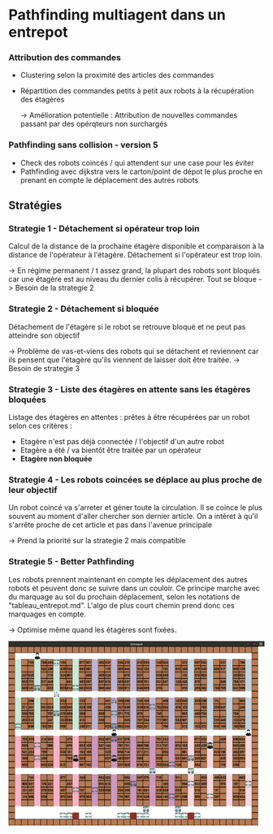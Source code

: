 # Pathfinding multiagent dans un entrepot

### Attribution des commandes

- Clustering selon la proximité des articles des commandes
- Répartition des commandes petits à petit aux robots à la récupération des étagères
    
    -> Amélioration potentielle : Attribution de nouvelles commandes passant par des opérqteurs non surchargés

### Pathfinding sans collision - version 5

- Check des robots coincés / qui attendent sur une case pour les éviter
- Pathfinding avec dijkstra vers le carton/point de dépot le plus proche en prenant en compte le déplacement des autres robots

## Stratégies
### Strategie 1 - Détachement si opérateur trop loin

Calcul de la distance de la prochaine étagère disponible et comparaison à la distance de l'opérateur à l'étagère. Détachement si l'opérateur est trop loin.

-> En régime permanent / t assez grand, la plupart des robots sont bloqués car une étagère est au niveau du dernier colis à récupérer. Tout se bloque -> Besoin de la strategie 2

### Strategie 2 - Détachement si bloquée

Détachement de l'étagère si le robot se retrouve bloqué et ne peut pas atteindre son objectif

-> Problème de vas-et-viens des robots qui se détachent et reviennent car ils pensent que l'étagère qu'ils viennent de laisser doit être traitée. -> Besoin de strategie 3

### Strategie 3 - Liste des étagères en attente sans les étagères bloquées

Listage des étagères en attentes : prêtes à être récupérées par un robot selon ces critères :
- Etagère n'est pas déjà connectée / l'objectif d'un autre robot
- Etagère a été / va bientôt être traitée par un opérateur
- **Etagère non bloquée**

### Strategie 4 - Les robots coincées se déplace au plus proche de leur objectif
Un robot coincé va s'arreter et géner toute la circulation.
Il se coince le plus souvent au moment d'aller chercher son dernier article. On a intéret à qu'il s'arrête proche de cet article et pas dans l'avenue principale

-> Prend la priorité sur la strategie 2 mais compatible

### Strategie 5 - Better Pathfinding
Les robots prennent maintenant en compte les déplacement des autres robots et peuvent donc se suivre dans un couloir.
Ce principe marche avec du marquage au sol du prochain déplacement, selon les notations de "tableau_entrepot.md". L'algo de plus court chemin prend donc ces marquages en compte.

-> Optimise même quand les étagères sont fixées.

![Rendu](./robot_demo.gif)